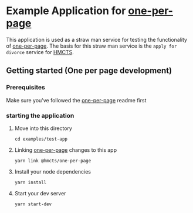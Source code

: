 # Example Application for [one-per-page]

This application is used as a straw man service for testing the functionality of [one-per-page]. The basis for this straw man service is the `apply for divorce` service for [HMCTS].

## Getting started (One per page development)

### Prerequisites
Make sure you've followed the [one-per-page] readme first

### starting the application

1. Move into this directory

    ``` cd examples/test-app ```

2. Linking [one-per-page](https://github.com/hmcts/one-per-page) changes to this app 

    ```yarn link @hmcts/one-per-page```

3. Install your node dependencies

    ```yarn install```
    
4. Start your dev server

    ```yarn start-dev```

[one-per-page]:https://github.com/hmcts/one-per-page
[HMCTS]:https://www.gov.uk/government/organisations/hm-courts-and-tribunals-service